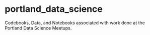 # portland_data_science
Codebooks, Data, and Notebooks associated with work done at the Portland Data Science Meetups.
